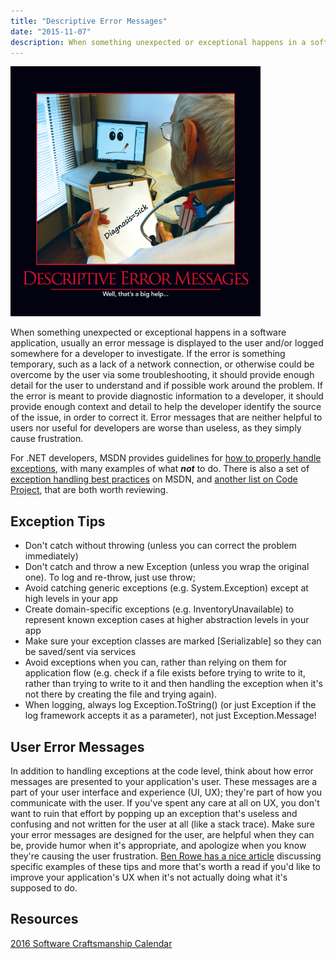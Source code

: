 ```yaml
---
title: "Descriptive Error Messages"
date: "2015-11-07"
description: When something unexpected or exceptional happens in a software application, usually an error message is displayed to the user and/or logged somewhere for a developer to investigate.
---
```


![Descriptive Error Messages](images/DescriptiveErrorMessages-400x400.png)

When something unexpected or exceptional happens in a software application, usually an error message is displayed to the user and/or logged somewhere for a developer to investigate. If the error is something temporary, such as a lack of a network connection, or otherwise could be overcome by the user via some troubleshooting, it should provide enough detail for the user to understand and if possible work around the problem. If the error is meant to provide diagnostic information to a developer, it should provide enough context and detail to help the developer identify the source of the issue, in order to correct it. Error messages that are neither helpful to users nor useful for developers are worse than useless, as they simply cause frustration.

For .NET developers, MSDN provides guidelines for [how to properly handle exceptions](https://msdn.microsoft.com/en-us/library/vstudio/ms229005(v=vs.100).aspx), with many examples of what _**not**_ to do. There is also a set of [exception handling best practices](https://msdn.microsoft.com/en-us/library/seyhszts(v=vs.110).aspx) on MSDN, and [another list on Code Project](http://www.codeproject.com/Articles/9538/Exception-Handling-Best-Practices-in-NET), that are both worth reviewing.

## Exception Tips

- Don't catch without throwing (unless you can correct the problem immediately)
- Don't catch and throw a new Exception (unless you wrap the original one). To log and re-throw, just use throw;
- Avoid catching generic exceptions (e.g. System.Exception) except at high levels in your app
- Create domain-specific exceptions (e.g. InventoryUnavailable) to represent known exception cases at higher abstraction levels in your app
- Make sure your exception classes are marked [Serializable] so they can be saved/sent via services
- Avoid exceptions when you can, rather than relying on them for application flow (e.g. check if a file exists before trying to write to it, rather than trying to write to it and then handling the exception when it's not there by creating the file and trying again).
- When logging, always log Exception.ToString() (or just Exception if the log framework accepts it as a parameter), not just Exception.Message!

## User Error Messages

In addition to handling exceptions at the code level, think about how error messages are presented to your application's user. These messages are a part of your user interface and experience (UI, UX); they're part of how you communicate with the user. If you've spent any care at all on UX, you don't want to ruin that effort by popping up an exception that's useless and confusing and not written for the user at all (like a stack trace). Make sure your error messages are designed for the user, are helpful when they can be, provide humor when it's appropriate, and apologize when you know they're causing the user frustration. [Ben Rowe has a nice article](http://uxmas.com/2012/the-4-hs-of-writing-error-messages) discussing specific examples of these tips and more that's worth a read if you'd like to improve your application's UX when it's not actually doing what it's supposed to do.

## Resources

[2016 Software Craftsmanship Calendar](http://amzn.to/1NI2m22)
